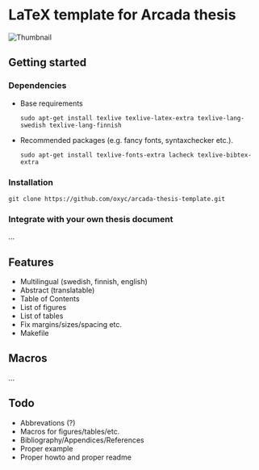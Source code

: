 # LaTeX template for Arcada thesis

![Thumbnail](http://i.imgur.com/M7Tvs.png)

## Getting started

### Dependencies

- Base requirements

  ```
  sudo apt-get install texlive texlive-latex-extra texlive-lang-swedish texlive-lang-finnish
  ```

- Recommended packages (e.g. fancy fonts, syntaxchecker etc.).

  ```
  sudo apt-get install texlive-fonts-extra lacheck texlive-bibtex-extra
  ```

### Installation

```
git clone https://github.com/oxyc/arcada-thesis-template.git
```

### Integrate with your own thesis document

...

## Features

- Multilingual (swedish, finnish, english)
- Abstract (translatable)
- Table of Contents
- List of figures
- List of tables
- Fix margins/sizes/spacing etc.
- Makefile

## Macros

...

## Todo

- Abbrevations (?)
- Macros for figures/tables/etc.
- Bibliography/Appendices/References
- Proper example
- Proper howto and proper readme
